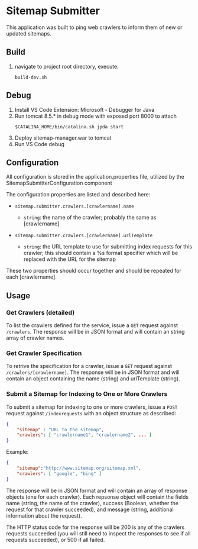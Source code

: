 # Sitemap Submitter
This application was built to ping web crawlers to inform them of new or updated sitemaps.

## Build
1. navigate to project root directory, execute:
    ```
    build-dev.sh
    ```

## Debug
1. Install VS Code Extension: Microsoft - Debugger for Java
2. Run tomcat 8.5.* in debug mode with exposed port 8000 to attach
    ```
    $CATALINA_HOME/bin/catalina.sh jpda start
    ```
3. Deploy sitemap-manager.war to tomcat
4. Run VS Code debug

## Configuration
All configuration is stored in the application.properties file, utilized by the SitemapSubmitterConfiguration component

The configuration properties are listed and described here:

- `sitemap.submitter.crawlers.[crawlername].name`
    - `string`: the name of the crawler; probably the same as [crawlername]

- `sitemap.submitter.crawlers.[crawlername].urlTemplate`
    - `string`: the URL template to use for submitting index requests for this crawler; this should contain a %s format specifier which will be replaced with the URL for the sitemap

These two properties should occur together and should be repeated for each [crawlername].

## Usage
### Get Crawlers (detailed)
To list the crawlers defined for the service, issue a `GET` request against `/crawlers`. The response will be in JSON format and will contain an string array of crawler names.

### Get Crawler Specification
To retrive the specification for a crawler, issue a `GET` request against `/crawlers/[crawlername]`. The response will be in JSON format and will contain an object containing the name (string) and urlTemplate (string).

### Submit a Sitemap for Indexing to One or More Crawlers
To submit a sitemap for indexing to one or more crawlers, issue a `POST` request against `/indexrequests` with an object structure as described:
```json
{
    "sitemap" : "URL to the sitemap",
    "crawlers": [ "crawlername1", "crawlername2", ... ]
}
```

Example:
```json
{
    "sitemap":"http://www.sitemap.org/sitemap.xml",
    "crawlers": [ "google", "bing" ]
}
```

The response will be in JSON format and will contain an array of response objects (one for each crawler). Each repsonse object will contain the fields name (string, the name of the crawler), 
success (Boolean, whether the request for that crawler succeeded), and message (string, additional information about the request). 

The HTTP status code for the response will be 200 is any of the 
crawlers requests succeeded (you will still need to inspect the responses to see if all requests succeeded), or 500 if all failed.